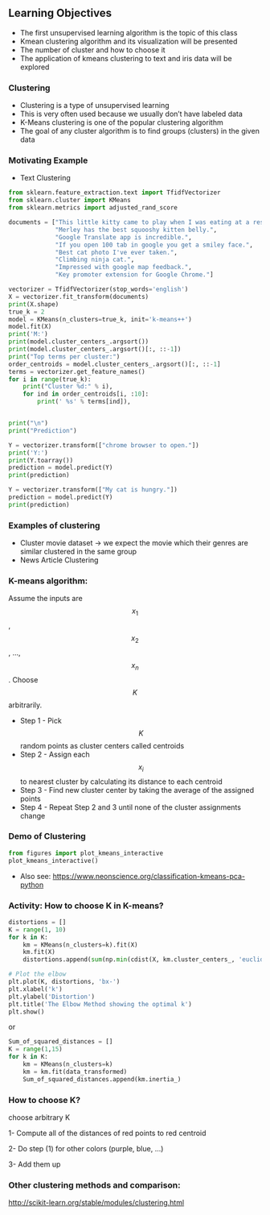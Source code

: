 ## Learning Objectives
- The first unsupervised learning algorithm is the topic of this class
- Kmean clustering algorithm and its visualization will be presented
- The number of cluster and how to choose it
- The application of kmeans clustering to text and iris data will be explored

### Clustering

- Clustering is a type of unsupervised learning
- This is very often used because we usually don’t have labeled data
- K-Means clustering is one of the popular clustering algorithm
- The goal of any cluster algorithm is to find groups (clusters) in the given data

### Motivating Example

- Text Clustering
```python
from sklearn.feature_extraction.text import TfidfVectorizer
from sklearn.cluster import KMeans
from sklearn.metrics import adjusted_rand_score

documents = ["This little kitty came to play when I was eating at a restaurant.",
             "Merley has the best squooshy kitten belly.",
             "Google Translate app is incredible.",
             "If you open 100 tab in google you get a smiley face.",
             "Best cat photo I've ever taken.",
             "Climbing ninja cat.",
             "Impressed with google map feedback.",
             "Key promoter extension for Google Chrome."]

vectorizer = TfidfVectorizer(stop_words='english')
X = vectorizer.fit_transform(documents)
print(X.shape)
true_k = 2
model = KMeans(n_clusters=true_k, init='k-means++')
model.fit(X)
print('M:')
print(model.cluster_centers_.argsort())
print(model.cluster_centers_.argsort()[:, ::-1])
print("Top terms per cluster:")
order_centroids = model.cluster_centers_.argsort()[:, ::-1]
terms = vectorizer.get_feature_names()
for i in range(true_k):
    print("Cluster %d:" % i),
    for ind in order_centroids[i, :10]:
        print(' %s' % terms[ind]),


print("\n")
print("Prediction")

Y = vectorizer.transform(["chrome browser to open."])
print('Y:')
print(Y.toarray())
prediction = model.predict(Y)
print(prediction)

Y = vectorizer.transform(["My cat is hungry."])
prediction = model.predict(Y)
print(prediction)
```

### Examples of clustering

- Cluster movie dataset -> we expect the movie which their genres are similar clustered in the same group
- News Article Clustering

### K-means algorithm:

Assume the inputs are $$x_1$$, $$x_2$$, ..., $$x_n$$. Choose $$K$$ arbitrarily.

- Step 1 - Pick $$K$$ random points as cluster centers called centroids
- Step 2 - Assign each $$x_i$$ to nearest cluster by calculating its distance to each centroid
- Step 3 - Find new cluster center by taking the average of the assigned points
- Step 4 - Repeat Step 2 and 3 until none of the cluster assignments change

### Demo of Clustering
```python
from figures import plot_kmeans_interactive
plot_kmeans_interactive()
```
- Also see: https://www.neonscience.org/classification-kmeans-pca-python

### Activity: How to choose K in K-means?
```python
distortions = []
K = range(1, 10)
for k in K:
    km = KMeans(n_clusters=k).fit(X)
    km.fit(X)
    distortions.append(sum(np.min(cdist(X, km.cluster_centers_, 'euclidean'), axis=1)) / X.shape[0])

# Plot the elbow
plt.plot(K, distortions, 'bx-')
plt.xlabel('k')
plt.ylabel('Distortion')
plt.title('The Elbow Method showing the optimal k')
plt.show()
```
or
```python
Sum_of_squared_distances = []
K = range(1,15)
for k in K:
    km = KMeans(n_clusters=k)
    km = km.fit(data_transformed)
    Sum_of_squared_distances.append(km.inertia_)
```

### How to choose K?

choose arbitrary K

1- Compute all of the distances of red points to red centroid

2- Do step (1) for other colors (purple, blue, ...)

3- Add them up

### Other clustering methods and comparison:

http://scikit-learn.org/stable/modules/clustering.html
